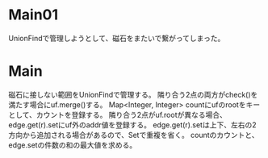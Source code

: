 # Main01
UnionFindで管理しようとして、磁石をまたいで繋がってしまった。

# Main
磁石に接しない範囲をUnionFindで管理する。
隣り合う2点の両方がcheck()を満たす場合にuf.merge()する。
Map<Integer, Integer> countにufのrootをキーとして、カウントを登録する。
隣り合う2点がuf.rootが異なる場合、edge.get(r).setにuf外のaddr値を登録する。
edge.get(r).setは上下、左右の2方向から追加される場合があるので、Setで重複を省く。
countのカウントと、edge.setの件数の和の最大値を求める。
